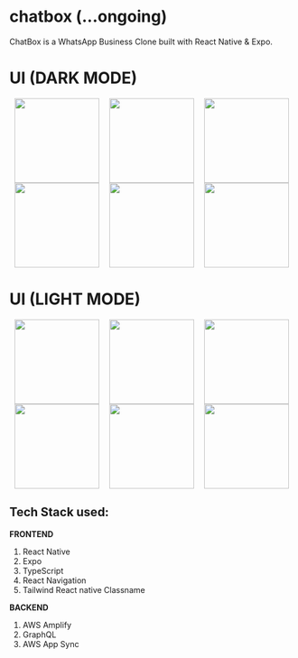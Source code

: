 # chatbox (...ongoing)
ChatBox is a WhatsApp Business Clone built with React Native &amp; Expo.

# UI (DARK MODE)
<div style = "display:flex; flex-direction: row; flex-wrap: wrap;justify-content: space-around;">
    <img src = "https://user-images.githubusercontent.com/55560024/154983124-14a88b07-900b-48e0-a5da-8382acf58a64.png"  style = "width: 150px"/>
    <img src = "https://user-images.githubusercontent.com/55560024/154983158-868021fc-6b91-4db9-8699-58a23ab75dca.png"  style = "width: 150px"/>
    <img src = "https://user-images.githubusercontent.com/55560024/154983183-6bcb541e-e6c6-4ac3-8279-1c5c5a05e328.png"  style = "width: 150px"/>
    <img src = "https://user-images.githubusercontent.com/55560024/154983212-e00cab8c-c507-4bcc-92ad-b7445dec2390.png"  style = "width: 150px"/>
    <img src = "https://user-images.githubusercontent.com/55560024/155123224-a1c57bec-382d-4885-b2cf-d35550b84332.png"  style = "width: 150px"/>
    <img src = "https://user-images.githubusercontent.com/55560024/155857315-cd7ae776-d7ab-45b4-bcb3-7ae38e9c582f.png"  style = "width: 150px"/>

</div>

# UI (LIGHT MODE)
<div  style = "display:flex; flex-direction: row; flex-wrap: wrap;justify-content: space-around;">
    <img src = "https://user-images.githubusercontent.com/55560024/154983286-24d45eb7-7b95-49a2-8c82-4fa346c2253d.png"  style = "width: 150px"/>
    <img src = "https://user-images.githubusercontent.com/55560024/154983305-e96e54aa-3604-4c05-929b-0169d28e0278.png"  style = "width: 150px"/>
    <img src = "https://user-images.githubusercontent.com/55560024/154983323-b63b7d5b-ba26-46e9-b929-67b7b5fbd1a1.png"  style = "width: 150px"/>
    <img src = "https://user-images.githubusercontent.com/55560024/154983366-dd9de087-8150-4384-a3fd-2fad4add2dce.png"  style = "width: 150px"/>
    <img src = "https://user-images.githubusercontent.com/55560024/155123151-708a8255-2f49-4c65-9c99-30d69ca89c15.png"  style = "width: 150px"/>
    <img src = "https://user-images.githubusercontent.com/55560024/155857352-1612dba3-2f53-40e4-ad66-bc44ad0ecf82.png"  style = "width: 150px"/>

</div>

## Tech Stack used:
**FRONTEND**
1. React Native
2. Expo
3. TypeScript
4. React Navigation
5. Tailwind React native Classname

**BACKEND**
1. AWS Amplify
2. GraphQL
3. AWS App Sync
